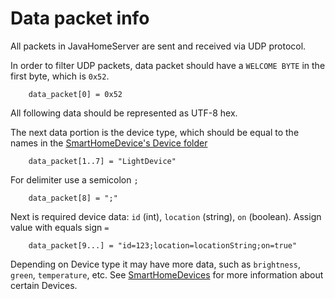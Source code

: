 # Data packet info

All packets in JavaHomeServer are sent and received via UDP protocol.

In order to filter UDP packets, data packet should have a `WELCOME BYTE` in the first byte, which is `0x52`.

```
    data_packet[0] = 0x52
```

All following data should be represented as UTF-8 hex.

The next data portion is the device type, which should be equal to the names in the [SmartHomeDevice's Device folder]()

```
    data_packet[1..7] = "LightDevice"
```

For delimiter use a semicolon `;`

```
    data_packet[8] = ";"
```

Next is required device data: `id` (int), `location` (string), `on` (boolean). Assign value with equals sign `=`

```
    data_packet[9...] = "id=123;location=locationString;on=true"
```

Depending on Device type it may have more data, such as `brightness`, `green`, `temperature`, etc. See [SmartHomeDevices]() for more information about certain Devices.
